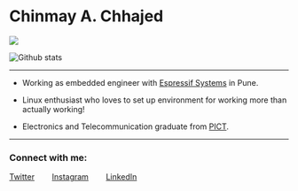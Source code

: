 # Chinmay A. Chhajed

![](https://komarev.com/ghpvc/?username=chhajedji)

![Github stats](https://github-readme-stats.vercel.app/api?username=chhajedji)

* * *

*   Working as embedded engineer with [Espressif Systems](https://www.espressif.com/) in Pune.

*   Linux enthusiast who loves to set up environment for working more than actually working!

*   Electronics and Telecommunication graduate from [PICT](https://www.pict.edu).

* * *
### Connect with me:

[Twitter](http://www.twitter.com/chhajedji)&nbsp;&nbsp;&nbsp;&nbsp;&nbsp;&nbsp;&nbsp;&nbsp;[Instagram](http://www.instagram.com/chhajedji)&nbsp;&nbsp;&nbsp;&nbsp;&nbsp;&nbsp;&nbsp;&nbsp;[LinkedIn](https://www.linkedin.com/in/chhajedji/)
